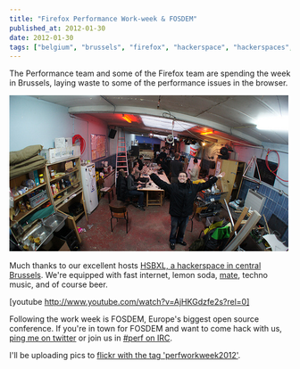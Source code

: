 ```yaml
---
title: "Firefox Performance Work-week & FOSDEM"
published_at: 2012-01-30
date: 2012-01-30
tags: ["belgium", "brussels", "firefox", "hackerspace", "hackerspaces", "mozilla", "performance", "posts"]
---
```

The Performance team and some of the Firefox team are spending the week in Brussels, laying waste to some of the performance issues in the browser.

[![Performance work-week, Brussels 2012](6788478845_05187d07a1.jpg)](http://www.flickr.com/photos/autonome/6788478845/ "Performance work-week, Brussels 2012 by autonome, on Flickr")

Much thanks to our excellent hosts [HSBXL, a hackerspace in central Brussels](https://hackerspace.be/Main_Page). We're equipped with fast internet, lemon soda, [mate](http://en.wikipedia.org/wiki/Mate_\%28beverage\%29), techno music, and of course beer.

[youtube http://www.youtube.com/watch?v=AjHKGdzfe2s?rel=0]

Following the work week is FOSDEM, Europe's biggest open source conference. If you're in town for FOSDEM and want to come hack with us, [ping me on twitter](https://twitter.com/\#!/dietrich) or join us in [\#perf on IRC](irc://irc.mozilla.org/?channel=perf).

I'll be uploading pics to [flickr with the tag 'perfworkweek2012'](http://www.flickr.com/search/?q=perfworkweek2012&m=tags).